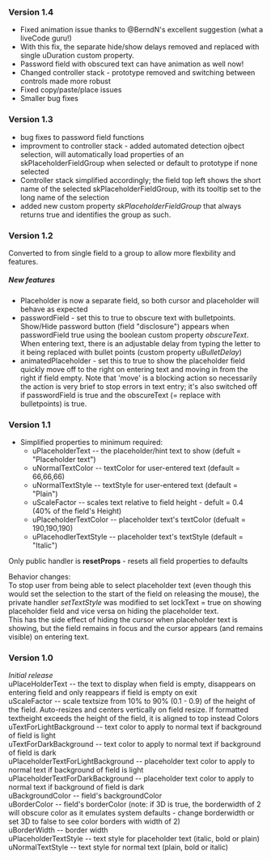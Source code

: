 ### Version 1.4
- Fixed animation issue thanks to @BerndN's excellent suggestion (what a liveCode guru!)
- With this fix, the separate hide/show delays removed and replaced with single uDuration custom property.
- Password field with obscured text can have animation as well now!
- Changed controller stack - prototype removed and switching between controls made more robust
- Fixed copy/paste/place issues
- Smaller bug fixes

### Version 1.3
- bug fixes to password field functions
- improvment to controller stack - added automated detection ojbect selection, will automatically load properties of an skPlaceholderFieldGroup when selected or default to prototype if none selected
- Controller stack simplified accordingly; the field top left shows the short name of the selected skPlaceholderFieldGroup, with its tooltip set to the long name of the selection
- added new custom property _skPlaceholderFieldGroup_ that always returns true and identifies the group as such.

### Version 1.2
Converted to from single field to a group to allow more flexbility and features.<br>
##### New features
- Placeholder is now a separate field, so both cursor and placeholder will behave as expected 
- passwordField - set this to true to obscure text with bulletpoints. Show/Hide password button (field "disclosure") appears when passwordField true using the boolean custom property _obscureText_. When entering text, there is an adjustable delay from typing the letter to it being replaced with bullet points (custom property _uBulletDelay_)
- animatedPlaceholder - set this to true to show the placeholder field quickly move off to the right on entering text and moving in from the right if field empty. Note that 'move' is a blocking action so necessarily the action is very brief to stop errors in text entry; it's also switched off if passwordField is true and the obscureText (= replace with bulletpoints) is true.

### Version 1.1
- Simplified properties to minimum required:
  - uPlaceholderText -- the placeholder/hint text to show (defult = "Placeholder text")
  - uNormalTextColor -- textColor for user-entered text (default = 66,66,66)
  - uNormalTextStyle -- textStyle for user-entered text (default = "Plain")
  - uScaleFactor -- scales text relative to field height - defult = 0.4 (40% of the field's Height)
  - uPlaceholderTextColor -- placeholder text's textColor (defualt = 190,190,190)
  - uPlacehodlerTextStyle -- placeholder text's textStyle (default = "Italic")

Only public handler is **resetProps** - resets all field properties to defaults

Behavior changes:<br>
To stop user from being able to select placeholder text (even though this would set the selection to the start of the field on releasing the mouse), the private handler *setTextStyle* was modified to set lockText = true on showing placeholder field and vice versa on hiding the placeholder text.<br>
This has the side effect of hiding the cursor when placeholder text is showing, but the field remains in focus and the cursor appears (and remains visible) on entering text.


### Version 1.0
*Initial release<br>*
uPlaceHolderText -- the text to display when field is empty, disappears on entering field and only reappears if field is empty on exit<br>
uScaleFactor -- scale textsize from 10% to 90% (0.1 - 0.9) of the height of the field. Auto-resizes and centers vertically on field resize. If formatted textheight exceeds the height of the field, it is aligned to top instead
Colors<br>
uTextForLightBackground -- text color to apply to normal text if background of field is light<br>
uTextForDarkBackground -- text color to apply to normal text if background of field is dark<br>
uPlaceholderTextForLightBackground -- placeholder text color to apply to normal text if background of field is light<br>
uPlaceholderTextForDarkBackground -- placeholder text color to apply to normal text if background of field is dark<br>
uBackgroundColor -- field's backgroundColor<br>
uBorderColor -- field's borderColor (note: if 3D is true, the borderwidth of 2 will obscure color as it emulates system defaults - change borderwidth or set 3D to false to see color borders with width of 2)<br>
uBorderWidth -- border width<br>
uPlaceholderTextStyle -- text style for placeholder text (italic, bold or plain)<br>
uNormalTextStyle -- text style for normal text (plain, bold or italic)<br>
